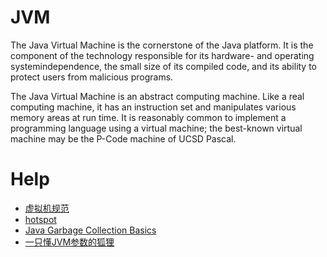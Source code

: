# JVM

The Java Virtual Machine is the cornerstone of the Java platform. It is the
component of the technology responsible for its hardware- and operating systemindependence,
the small size of its compiled code, and its ability to protect users
from malicious programs.

The Java Virtual Machine is an abstract computing machine. Like a real computing
machine, it has an instruction set and manipulates various memory areas at run time.
It is reasonably common to implement a programming language using a virtual
machine; the best-known virtual machine may be the P-Code machine of UCSD
Pascal.

# Help

- [虚拟机规范](https://docs.oracle.com/javase/specs/jvms/se10/jvms10.pdf)
- [hotspot](http://openjdk.java.net/groups/hotspot/)
- [Java Garbage Collection Basics](https://www.oracle.com/webfolder/technetwork/tutorials/obe/java/gc01/index.html)
- [一只懂JVM参数的狐狸](http://xxfox.perfma.com/)
